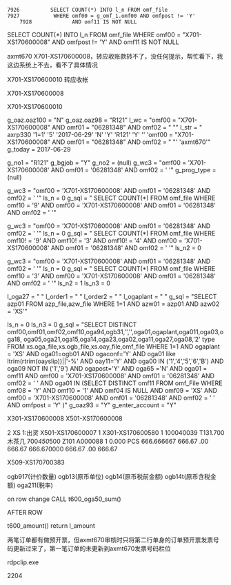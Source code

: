 	7926	      SELECT COUNT(*) INTO l_n FROM omf_file	
    7927	       WHERE omf00 = g_omf_1.omf00 AND omfpost != 'Y' 
    	7928	         AND omf11 IS NOT NULL
SELECT COUNT(*) INTO l_n FROM omf_file	WHERE omf00 = "X701-XS170600008" AND omfpost != 'Y'  AND omf11 IS NOT NULL

axmt670  X701-XS170600008，转应收账款转不了，没任何提示，帮忙看下，我这边系统上不去，看不了具体情况

X701-XS170600010 转应收帐

X701-XS170600008

X701-XS170600010

g_oaz.oaz100 = "N"
g_oaz.oaz98 = "R121"
l_wc = "omf00 = \"X701-XS170600008\" AND omf01 = \"06281348\" AND omf02 = \" \""
l_str = " axrp330 '1=1' '5' '2017-06-29' 'N' 'Y' 'R121' 'Y' '' 'omf00 = \"X701-XS170600008\" AND omf01 = \"06281348\" AND omf02 = \" \"' 'axmt670'"
g_today = 2017-06-29


g_no1 = "R121"
g_bgjob = "Y"
g_no2 = (null)
g_wc3 = "omf00 = 'X701-XS170600008' AND omf01 = '06281348' AND omf02 = ' '"
g_prog_type = (null)


g_wc3 = "omf00 = 'X701-XS170600008' AND omf01 = '06281348' AND omf02 = ' '"
ls_n = 0
g_sql = " SELECT COUNT(*) FROM omf_file   WHERE omf10 = '9'     AND omf00 = 'X701-XS170600008' AND omf01 = '06281348' AND omf02 = ' '"


g_wc3 = "omf00 = 'X701-XS170600008' AND omf01 = '06281348' AND omf02 = ' '"
ls_n = 0
g_sql = " SELECT COUNT(*) FROM omf_file   WHERE omf10! = '9' AND omf10! = '3' AND omf10! = '4'     AND omf00 = 'X701-XS170600008' AND omf01 = '06281348' AND omf02 = ' '"
ls_n2 = 0

g_wc3 = "omf00 = 'X701-XS170600008' AND omf01 = '06281348' AND omf02 = ' '"
ls_n = 0
g_sql = " SELECT COUNT(*) FROM omf_file   WHERE omf10 = '3'     AND omf00 = 'X701-XS170600008' AND omf01 = '06281348' AND omf02 = ' '"
ls_n2 = 1
ls_n3 = 0


l_oga27 = " "
l_order1 = " "
l_order2 = " "
l_ogaplant = " "
g_sql = "SELECT azp01 FROM azp_file,azw_file  WHERE  1=1   AND azw01 = azp01 AND azw02 = 'XS'"


ls_n = 0
ls_n3 = 0
g_sql = "SELECT DISTINCT omf00,omf01,omf02,omf10,oga94,ogb31,'','',oga01,ogaplant,oga011,oga03,oga18,        oga05,oga21,oga15,oga14,oga23,oga02,oga11,oga27,oga08,'2' type   FROM xs.oga_file,xs.ogb_file,xs.oay_file,omf_file  WHERE 1=1   AND ogaplant = 'XS'   AND oga01=ogb01    AND ogaconf='Y'    AND oga01 like ltrim(rtrim(oayslip))||'-%' AND oay11='Y'   AND oga00 IN ('1','4','5','6','B')    AND oga09 NOT IN ('1','9') AND ogapost='Y'   AND oga65 ='N'    AND oga01 = omf11    AND omf00 = 'X701-XS170600008' AND omf01 = '06281348' AND omf02 = ' '   AND oga01 IN (SELECT DISTINCT omf11 FROM omf_File  WHERE omf08 = 'Y' AND omf10 = '1'    AND omf04 IS NULL    AND omf09 = 'XS'   AND omf00 = 'X701-XS170600008' AND omf01 = '06281348' AND omf02 = ' ' AND omfpost = 'Y' )"
g_oaz93 = "Y"
g_enter_account = "Y"


X301-XS170600008
X501-XS170600008

2	XS	1:出货	X501-XS170600007	1	X301-XS170600580	1	100040039	T131.700木茶几	700*450*500		Z101	A000088	1	0.000	PCS	666.666667	666.67	.00	666.67	666.670000	666.67	.00	666.67	

        



X509-XS170700383


ogb917(计价数量)  ogb13(原币单位)
ogb14(原币税前金额)	ogb14t(原币含税金额)
oga211(税率)


on row change
  CALL t600_oga50_sum()   

 AFTER ROW



t600_amount()
return l_amount 







两笔订单都有做预开票，但axmt670审核时只将第二行单身的订单预开票发票号码更新过来了，第一笔订单的未更新到axmt670发票号码栏位

rdpclip.exe 

2204
